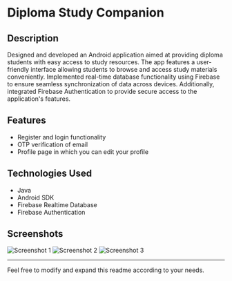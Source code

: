# Diploma Study Companion

## Description
Designed and developed an Android application aimed at providing diploma students with easy access to study resources. The app features a user-friendly interface allowing students to browse and access study materials conveniently. Implemented real-time database functionality using Firebase to ensure seamless synchronization of data across devices. Additionally, integrated Firebase Authentication to provide secure access to the application's features.

## Features
- Register and login functionality
- OTP verification of email
- Profile page in which you can edit your profile

## Technologies Used
- Java
- Android SDK
- Firebase Realtime Database
- Firebase Authentication

## Screenshots
![Screenshot 1](./1.png)
![Screenshot 2](./2.png)
![Screenshot 3](./3.png)

---

Feel free to modify and expand this readme according to your needs.
